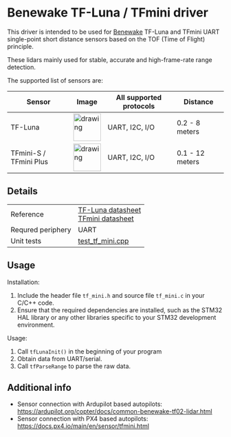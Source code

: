 # Benewake TF-Luna / TFmini driver

This driver is intended to be used for [Benewake](https://en.benewake.com/) TF-Luna and TFmini UART single-point short distance sensors based on the TOF (Time of Flight) principle.

These lidars mainly used for stable, accurate and high-frame-rate range detection.

The supported list of sensors are:

| Sensor      | Image | All supported protocols | Distance |
| ----------- | ----- | ----------------------- | -------- |
| TF-Luna     | <img src="https://github.com/ZilantRobotics/libperiph/blob/docs/assets/sensors/rangefinder/tf_mini.jpg?raw=true" alt="drawing" width="64"> | UART, I2C, I/O          | 0.2 - 8 meters |
| TFmini-S / TFmini Plus | <img src="https://docs.px4.io/main/assets/img/tfmini_hero.d1a57ff6.jpg" alt="drawing" width="64"> | UART, I2C, I/O          | 0.1 - 12 meters |

## Details

|   |   |
| - | - |
| Reference | [TF-Luna datasheet](https://files.seeedstudio.com/wiki/Grove-TF_Mini_LiDAR/res/SJ-PM-TF-Luna-A03-Product-Manual.pdf) </br> [TFmini datasheet](https://cdn.sparkfun.com/assets/d/9/e/c/d/TFmini-I__C-Product_Manual_V1.1_EN.pdf) |
| Requred periphery | UART |
| Unit tests | [test_tf_mini.cpp](../../../tests/sensors/rangefinder/test_tf_mini.cpp) |

## Usage

Installation:
1. Include the header file `tf_mini.h` and source file `tf_mini.c` in your C/C++ code.
2. Ensure that the required dependencies are installed, such as the STM32 HAL library or any other libraries specific to your STM32 development environment.

Usage:
1. Call `tfLunaInit()` in the beginning of your program
2. Obtain data from UART/serial.
3. Call `tfParseRange` to parse the raw data.


## Additional info

- Sensor connection with Ardupilot based autopilots: https://ardupilot.org/copter/docs/common-benewake-tf02-lidar.html
- Sensor connection with PX4 based autopilots: https://docs.px4.io/main/en/sensor/tfmini.html